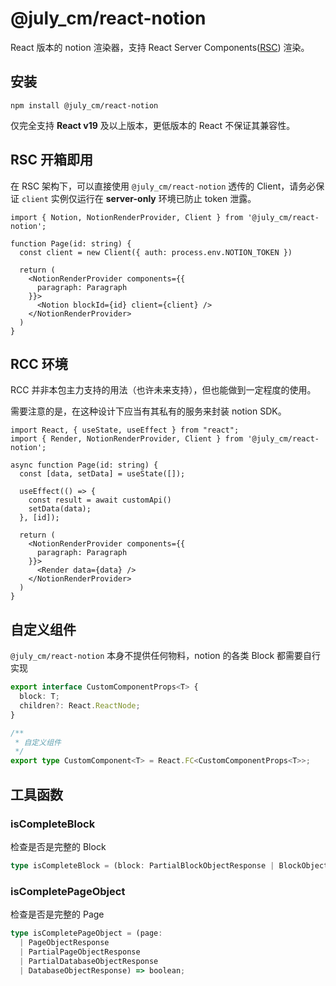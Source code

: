 # @july_cm/react-notion

React 版本的 notion 渲染器，支持 React Server Components([RSC](https://react.dev/reference/rsc/server-components)) 渲染。

## 安装

```
npm install @july_cm/react-notion
```

仅完全支持 **React v19** 及以上版本，更低版本的 React 不保证其兼容性。

## RSC 开箱即用

在 RSC 架构下，可以直接使用 `@july_cm/react-notion` 透传的 Client，请务必保证 `client` 实例仅运行在 **server-only** 环境已防止 token 泄露。

```tsx
import { Notion, NotionRenderProvider, Client } from '@july_cm/react-notion';

function Page(id: string) {
  const client = new Client({ auth: process.env.NOTION_TOKEN })

  return (
    <NotionRenderProvider components={{
      paragraph: Paragraph
    }}>
      <Notion blockId={id} client={client} />
    </NotionRenderProvider>
  )
}
```

## RCC 环境

RCC 并非本包主力支持的用法（也许未来支持），但也能做到一定程度的使用。

需要注意的是，在这种设计下应当有其私有的服务来封装 notion SDK。

```tsx
import React, { useState, useEffect } from "react";
import { Render, NotionRenderProvider, Client } from '@july_cm/react-notion';

async function Page(id: string) {
  const [data, setData] = useState([]);

  useEffect(() => {
    const result = await customApi()
    setData(data);
  }, [id]);

  return (
    <NotionRenderProvider components={{
      paragraph: Paragraph
    }}>
      <Render data={data} />
    </NotionRenderProvider>
  )
}
```

## 自定义组件

`@july_cm/react-notion` 本身不提供任何物料，notion 的各类 Block 都需要自行实现

```ts
export interface CustomComponentProps<T> {
  block: T;
  children?: React.ReactNode;
}

/**
 * 自定义组件
 */
export type CustomComponent<T> = React.FC<CustomComponentProps<T>>;
```

## 工具函数

### isCompleteBlock

检查是否是完整的 Block

```typescript
type isCompleteBlock = (block: PartialBlockObjectResponse | BlockObjectResponse) => boolean;
```

### isCompletePageObject

检查是否是完整的 Page

```typescript
type isCompletePageObject = (page:
  | PageObjectResponse
  | PartialPageObjectResponse
  | PartialDatabaseObjectResponse
  | DatabaseObjectResponse) => boolean;
```